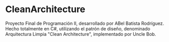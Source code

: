 # CleanArchitecture
Proyecto Final de Programación II, desarrollado por ABel Batista Rodríguez. Hecho totalmente en C#, utilizando el patrón de diseño, denominado Arquitectura Limpia "Clean Architecture", implementado por Uncle Bob.
